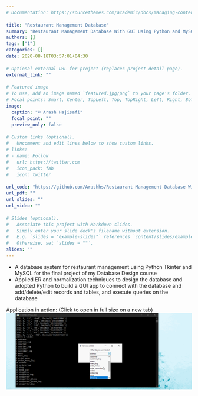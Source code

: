 ```yaml
---
# Documentation: https://sourcethemes.com/academic/docs/managing-content/

title: "Restaurant Management Database"
summary: "Restaurant Management Database With GUI Using Python and MySQL"
authors: []
tags: ["1"]
categories: []
date: 2020-08-18T03:57:01+04:30

# Optional external URL for project (replaces project detail page).
external_link: ""

# Featured image
# To use, add an image named `featured.jpg/png` to your page's folder.
# Focal points: Smart, Center, TopLeft, Top, TopRight, Left, Right, BottomLeft, Bottom, BottomRight.
image:
  caption: "© Arash Hajisafi"
  focal_point: ""
  preview_only: false

# Custom links (optional).
#   Uncomment and edit lines below to show custom links.
# links:
# - name: Follow
#   url: https://twitter.com
#   icon_pack: fab
#   icon: twitter

url_code: "https://github.com/Arashhs/Restaurant-Management-Database-With-GUI-Using-Python-and-MySQL"
url_pdf: ""
url_slides: ""
url_video: ""

# Slides (optional).
#   Associate this project with Markdown slides.
#   Simply enter your slide deck's filename without extension.
#   E.g. `slides = "example-slides"` references `content/slides/example-slides.md`.
#   Otherwise, set `slides = ""`.
slides: ""
---
```

- A database system for restaurant management using Python Tkinter and MySQL for the final
project of my Database Design course
- Applied ER and normalization techniques to design the database and adopted Python to build
a GUI app to connect with the database and add/delete/edit records and tables, and execute
queries on the database

Application in action: (Click to open in full size on a new tab)
<a href="featured.gif" target="_blank">
![Restaurant Management Database © Arash Hajisafi](featured.gif)
</a>
